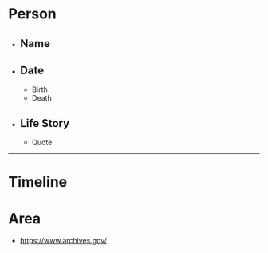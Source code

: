 # Person
- ## Name
- ## Date
  - Birth
  - Death
- ## Life Story
  - Quote
***
# Timeline
# Area
- https://www.archives.gov/
